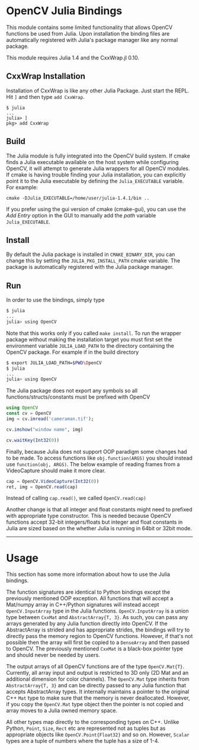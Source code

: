 OpenCV Julia Bindings
============================
This module contains some limited functionality that allows OpenCV functions be used from Julia. Upon installation the binding files are automatically registered with Julia's package manager like any normal package.

This module requires Julia 1.4 and the CxxWrap.jl 0.10.

CxxWrap Installation
----
Installation of CxxWrap is like any other Julia Package. Just start the REPL. Hit `]` and then type `add CxxWrap`. 

```
$ julia
...
julia> ]
pkg> add CxxWrap
```

Build
-----
The Julia module is fully integrated into the OpenCV build system. If cmake finds a Julia executable available on the host system while configuring OpenCV, it will attempt to generate Julia wrappers for all OpenCV modules. If cmake is having trouble finding your Julia installation, you can explicitly point it to the Julia executable by defining the `Julia_EXECUTABLE` variable. For example:

    cmake -DJulia_EXECUTABLE=/home/user/julia-1.4.1/bin ..

If you prefer using the gui version of cmake (cmake-gui), you can use the *Add Entry* option in the GUI to manually add the *path* variable `Julia_EXECUTABLE`.


Install
-------
By default the Julia package is installed in `CMAKE_BINARY_DIR`, you can change this by setting the `JULIA_PKG_INSTALL_PATH` cmake variable. The package is automatically registered with the Julia package manager.

Run
---

In order to use the bindings, simply type
```bash
$ julia
...
julia> using OpenCV
```

Note that this works only if you called `make install`. To run the wrapper package without making the installation target you must first set the environment variable `JULIA_LOAD_PATH` to the directory containing the OpenCV package. For example if in the build directory
```bash
$ export JULIA_LOAD_PATH=$PWD\OpenCV
$ julia
...
julia> using OpenCV
```

The Julia package does not export any symbols so all functions/structs/constants must be prefixed with OpenCV
```Julia
using OpenCV
const cv = OpenCV
img = cv.imread('cameraman.tif');

cv.imshow("window name", img)

cv.waitKey(Int32(0))
```

Finally, because Julia does not support OOP paradigm some changes had to be made. To access functions like `obj.function(ARGS)` you should instead use `function(obj, ARGS)`. The below example of reading frames from a VideoCapture should make it more clear.

```Julia
cap = OpenCV.VideoCapture(Int32(0))
ret, img = OpenCV.read(cap)
```

Instead of calling `cap.read()`, we called `OpenCV.read(cap)`

Another change is that all integer and float constants might need to prefixed with appropriate type constructor. This is needed because OpenCV functions accept 32-bit integers/floats but integer and float constants in Julia are sized based on the whether Julia is running in 64bit or 32bit mode. 

------------------------------------------------------------------


Usage
=========
This section has some more information about how to use the Julia bindings.

The function signatures are identical to Python bindings except the previously mentioned OOP exception. All functions that will accept a Mat/numpy array in C++/Python signatures will instead accept `OpenCV.InputArray` type in the Julia functions. `OpenCV.InputArray` is a union type between `CxxMat` and `AbstractArray{T, 3}`. As such, you can pass any arrays generated by any Julia function directly into OpenCV. If the AbstractArray is strided and has appropriate strides, the bindings will try to directly pass the memory region to OpenCV functions. However, if that's not possible then the array will first be copied to a `DenseArray` and then passed to OpenCV. The previously mentioned `CxxMat` is a black-box pointer type and should never be needed by users. 

The output arrays of all OpenCV functions are of the type `OpenCV.Mat{T}`. Currently, all array input and output is restricted to 3D only (2D Mat and an additional dimension for color channels). The `OpenCV.Mat` type inherits from `AbstractArray{T, 3}` and can be directly passed to any Julia function that accepts AbstractArray types. It internally maintains a pointer to the original C++ `Mat` type to make sure that the memory is never deallocated. However, if you copy the `OpenCV.Mat` type object then the pointer is not copied and array moves to a Julia owned memory space. 

All other types map directly to the corresponding types on C++. Unlike Python, `Point`, `Size`, `Rect` etc are represented not as tuples but as appropriate objects like `OpenCV.Point{Float32}` and so on. However, `Scalar` types are a tuple of numbers where the tuple has a size of 1-4. 



